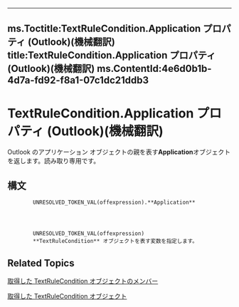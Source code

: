 

---
ms.Toctitle:TextRuleCondition.Application プロパティ (Outlook)(機械翻訳)
title:TextRuleCondition.Application プロパティ (Outlook)(機械翻訳)
ms.ContentId:4e6d0b1b-4d7a-fd92-f8a1-07c1dc21ddb3
---
# TextRuleCondition.Application プロパティ (Outlook)(機械翻訳)




Outlook のアプリケーション オブジェクトの親を表す**Application**オブジェクトを返します。読み取り専用です。

## 構文

            UNRESOLVED_TOKEN_VAL(offexpression).**Application**




            UNRESOLVED_TOKEN_VAL(offexpression)
            **TextRuleCondition** オブジェクトを表す変数を指定します。



## Related Topics

[取得した TextRuleCondition オブジェクトのメンバー](8430e335-3067-95b7-40dd-2bc5df5ee0fe.md)

[取得した TextRuleCondition オブジェクト](87e9ca00-7577-02c2-fb6f-a5dc2054ad8b.md)




